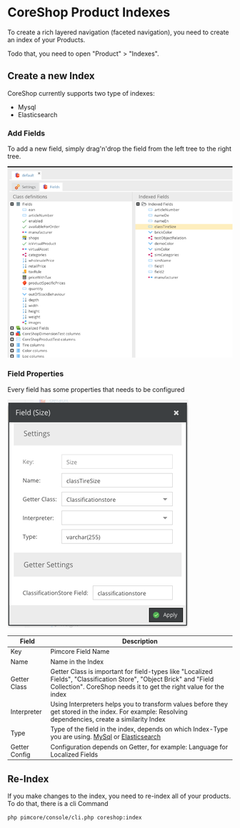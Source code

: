 # CoreShop Product Indexes

To create a rich layered navigation (faceted navigation), you need to create an index of your Products.

Todo that, you need to open "Product" > "Indexes".

## Create a new Index

CoreShop currently supports two type of indexes:

 - Mysql
 - Elasticsearch

### Add Fields

To add a new field, simply drag'n'drop the field from the left tree to the right tree.

![Index Fields](img/fields.png)

### Field Properties

Every field has some properties that needs to be configured

![Field](img/field.png)

| Field         | Description |
| ------------- |-------------|
| Key           | Pimcore Field Name |
| Name          | Name in the Index |
| Getter Class  | Getter Class is important for field-types like "Localized Fields", "Classification Store", "Object Brick" and "Field Collection". CoreShop needs it to get the right value for the index |
| Interpreter   | Using Interpreters helps you to transform values before they get stored in the index. For example: Resolving dependencies, create a similarity Index |
| Type          | Type of the field in the index, depends on which Index-Type you are using. [MySql](http://dev.mysql.com/doc/refman/5.7/en/data-types.html) or [Elasticsearch](https://www.elastic.co/guide/en/elasticsearch/reference/current/mapping-types.html) |
| Getter Config | Configuration depends on Getter, for example: Language for Localized Fields |


## Re-Index

If you make changes to the index, you need to re-index all of your products. To do that, there is a cli Command

```
php pimcore/console/cli.php coreshop:index
```